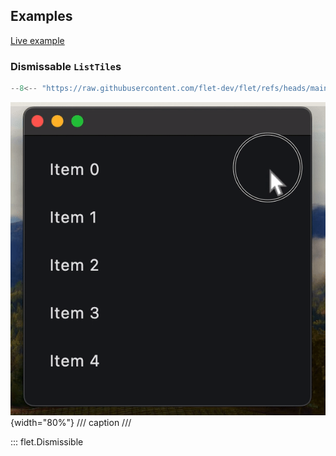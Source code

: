 ## Examples

[Live example](https://flet-controls-gallery.fly.dev/layout/dismissible)

### Dismissable `ListTile`s

```python
--8<-- "https://raw.githubusercontent.com/flet-dev/flet/refs/heads/main/sdk/python/examples/controls/dismissible/dismissable-list-tiles.py"
```

![dismissable-list-tiles](https://raw.githubusercontent.com/flet-dev/flet/main/sdk/python/examples/controls/dismissible/media/dismissable-list-tiles.gif){width="80%"}
/// caption
///

::: flet.Dismissible
